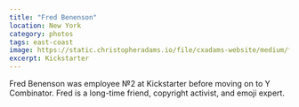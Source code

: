 ```yaml
---
title: "Fred Benenson"
location: New York
category: photos
tags: east-coast
image: https://static.christopheradams.io/file/cxadams-website/medium/flickr/8244/29334522065_4fa6b186b2_k.jpg
excerpt: Kickstarter
---
```


Fred Benenson was employee №2 at Kickstarter before moving on to Y Combinator.
Fred is a long-time friend, copyright activist, and emoji expert.
